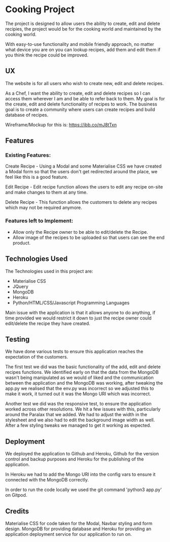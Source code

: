 # Cooking Project

The project is designed to allow users the ability to create, edit and delete recipies, the project would be for the cooking world and maintained by
the cooking world.

With easy-to-use functionality and mobile friendly approach, no matter what device you are on you can lookup recipes, add them and edit them
if you think the recipe could be improved.

## UX

The website is for all users who wish to create new, edit and delete recipes. 

As a Chef, I want the ability to create, edit and delete recipes so I can access them wherever I am and be able to refer back to them. My
goal is for the create, edit and delete functionality of recipes to work. The business goal is to create a community where users can create recipes
and build database of recipes.

Wireframe/Mockup for this is: https://ibb.co/mJ8tTxn

## Features

### Existing Features:

Create Recipe - Using a Modal and some Materialise CSS we have created a Modal form so that the users don't get redirected around the place,
we feel like this is a good feature.

Edit Recipe - Edit recipe function allows the users to edit any recipe on-site and make changes to them at any time. 

Delete Recipe - This function allows the customers to delete any recipes which may not be required anymore.

### Features left to Implement:

- Allow only the Recipe owner to be able to edit/delete the Recipe.
- Allow image of the recipes to be uploaded so that users can see the end product.


## Technologies Used

The Technologies used in this project are:

- Materialise CSS
- JQuery
- MongoDB
- Heroku
- Python/HTML/CSS/Javascript Programming Languages

Main issue with the application is that it allows anyone to do anything, if time provided we would restrict it down to just the recipe owner could
edit/delete the recipe they have created.

## Testing

We have done various tests to ensure this application reaches the expectation of the customers. 

The first test we did was the basic functionality of the add, edit and delete recipes functions. We identified early on that the data from the MongoDB wasn't being manipulated
as we would of liked and the communication between the application and the MongoDB was working, after tweaking the app.py we realised that the env.py was incorrect so we adjusted this
to make it work, it turned out it was the Mongo URI which was incorrect.

Another test we did was the responsive test, to ensure the application worked across other resolutions. We hit a few issues with this, particularly around the Paralax that we added. We had to
adjust the width in the stylesheet and we also had to edit the background image width as well. After a few styling tweaks we managed to get it working as expected.

## Deployment

We deployed the application to Github and Heroku, Github for the version control and backup purposes and Heroku for the publishing of the application. 

In Heroku we had to add the Mongo URI into the config vars to ensure it connected with the MongoDB correctly.

In order to run the code locally we used the git command 'python3 app.py' on Gitpod.

## Credits

Materialise CSS for code taken for the Modal, Navbar styling and form design. MongoDB for providing database and Heroku for providing an
application deployment service for our application to run on.